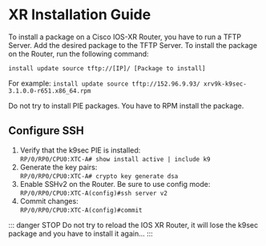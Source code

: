 # XR Installation Guide
To install a package on a Cisco IOS-XR Router, you have to run a TFTP Server. Add the desired package to the TFTP Server. To install the package on the Router, run the following command:

```install update source tftp://[IP]/ [Package to install]```

For example:
```install update source tftp://152.96.9.93/ xrv9k-k9sec-3.1.0.0-r651.x86_64.rpm```

Do not try to install PIE packages. You have to RPM install the package.

## Configure SSH

1. Verify that the k9sec PIE is installed:  
	```RP/0/RP0/CPU0:XTC-A# show install active | include k9```
2. Generate the key pairs:  
	```RP/0/RP0/CPU0:XTC-A# crypto key generate dsa```
3. Enable SSHv2 on the Router. Be sure to use config mode:  
	```RP/0/RP0/CPU0:XTC-A(config)#ssh server v2```
4. Commit changes:  
	```RP/0/RP0/CPU0:XTC-A(config)#commit```

::: danger STOP
Do not try to reload the IOS XR Router, it will lose the k9sec package and you have to install it again...
:::
